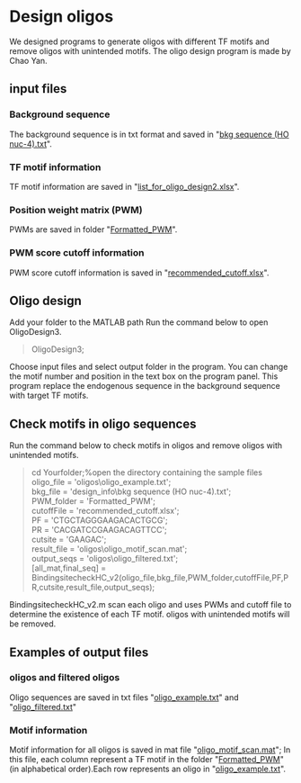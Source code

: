 # Design oligos
We designed programs to generate oligos with different TF motifs and remove oligos with unintended motifs.
The oligo design program is made by Chao Yan.

## input files
### Background sequence
The background sequence is in txt format and saved in "[bkg sequence (HO nuc-4).txt](https://github.com/HengyeChen/oligo_design/blob/main/design_info/bkg%20sequence%20(HO%20nuc-4).txt)".

### TF motif information
TF motif information are saved in "[list_for_oligo_design2.xlsx](https://github.com/HengyeChen/oligo_design/blob/main/design_info/list_for_oligo_design2.xlsx)".

### Position weight matrix (PWM)
PWMs are saved in folder "[Formatted_PWM](https://github.com/HengyeChen/oligo_design/tree/main/Formatted_PWM)".

### PWM score cutoff information
PWM score cutoff information is saved in "[recommended_cutoff.xlsx](https://github.com/HengyeChen/oligo_design/blob/main/recommended_cutoff.xlsx)".

## Oligo design
Add your folder to the MATLAB path
Run the command below to open OligoDesign3. 
> OligoDesign3;

Choose input files and select output folder in the program. You can change the motif number and position in the text box on the program panel.
This program replace the endogenous sequence in the background sequence with target TF motifs.

## Check motifs in oligo sequences
Run the command below to check motifs in oligos and remove oligos with unintended motifs.
> cd Yourfolder;%open the directory containing the sample files\
> oligo_file = 'oligos\oligo_example.txt';\
> bkg_file = 'design_info\bkg sequence (HO nuc-4).txt';\
> PWM_folder = 'Formatted_PWM';\
> cutoffFile = 'recommended_cutoff.xlsx';\
> PF = 'CTGCTAGGGAAGACACTGCG';\
> PR = 'CACGATCCGAAGACAGTTCC';\
> cutsite = 'GAAGAC';\
> result_file = 'oligos\oligo_motif_scan.mat';\
> output_seqs = 'oligos\oligo_filtered.txt';\
> [all_mat,final_seq] = BindingsitecheckHC_v2(oligo_file,bkg_file,PWM_folder,cutoffFile,PF,PR,cutsite,result_file,output_seqs);

BindingsitecheckHC_v2.m scan each oligo and uses PWMs and cutoff file to determine the existence of each TF motif. oligos with unintended motifs will be removed.

## Examples of output files
### oligos and filtered oligos
Oligo sequences are saved in txt files "[oligo_example.txt](https://github.com/HengyeChen/oligo_design/blob/main/oligos/oligo_example.txt)" and "[oligo_filtered.txt](https://github.com/HengyeChen/oligo_design/blob/main/oligos/oligo_filtered.txt)"

### Motif information
Motif information for all oligos is saved in mat file "[oligo_motif_scan.mat](https://github.com/HengyeChen/oligo_design/blob/main/oligos/oligo_motif_scan.mat)";
In this file, each column represent a TF motif in the folder "[Formatted_PWM](https://github.com/HengyeChen/oligo_design/tree/main/Formatted_PWM)"(in alphabetical order).Each row represents an oligo in "[oligo_example.txt](https://github.com/HengyeChen/oligo_design/blob/main/oligos/oligo_example.txt)".










